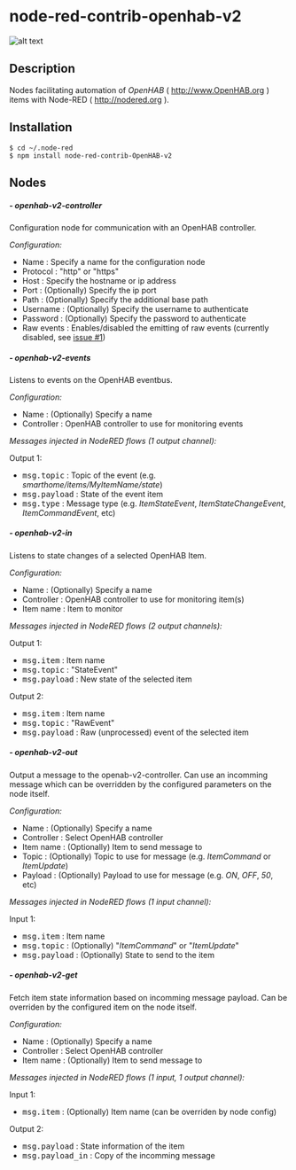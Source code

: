 # node-red-contrib-openhab-v2

![alt text](https://raw.githubusercontent.com/QNimbus/node-red-contrib-openhab-v2/master/node-red-openhab-v2.png)

## Description

Nodes facilitating automation of *OpenHAB* ( <http://www.OpenHAB.org> ) items with Node-RED ( <http://nodered.org> ).

## Installation

```
$ cd ~/.node-red
$ npm install node-red-contrib-OpenHAB-v2
```

## Nodes

##### - openhab-v2-controller

Configuration node for communication with an OpenHAB controller.

*Configuration:*
- Name : Specify a name for the configuration node
- Protocol : "http" or "https"
- Host : Specify the hostname or ip address
- Port : (Optionally) Specify the ip port
- Path : (Optionally) Specify the additional base path
- Username : (Optionally) Specify the username to authenticate
- Password : (Optionally) Specify the password to authenticate
- Raw events : Enables/disabled the emitting of raw events (currently disabled, see [issue #1](https://github.com/QNimbus/node-red-contrib-openhab-v2/issues/1))

##### - openhab-v2-events

Listens to events on the OpenHAB eventbus.

*Configuration:*
- Name : (Optionally) Specify a name
- Controller : OpenHAB controller to use for monitoring events

*Messages injected in NodeRED flows (1 output channel):*

Output 1:
- <kbd>msg.topic</kbd> : Topic of the event (e.g. *smarthome/items/MyItemName/state*)
- <kbd>msg.payload</kbd> : State of the event item
- <kbd>msg.type</kbd> : Message type (e.g. *ItemStateEvent*, *ItemStateChangeEvent*, *ItemCommandEvent*, etc)

##### - openhab-v2-in

Listens to state changes of a selected OpenHAB Item.

*Configuration:*
- Name : (Optionally) Specify a name
- Controller : OpenHAB controller to use for monitoring item(s)
- Item name : Item to monitor

*Messages injected in NodeRED flows (2 output channels):*

Output 1:
- <kbd>msg.item</kbd> : Item name
- <kbd>msg.topic</kbd> : "StateEvent"
- <kbd>msg.payload</kbd> : New state of the selected item

Output 2:
- <kbd>msg.item</kbd> : Item name
- <kbd>msg.topic</kbd> : "RawEvent"
- <kbd>msg.payload</kbd> :  Raw (unprocessed) event of the selected item

##### - openhab-v2-out

Output a message to the openab-v2-controller. Can use an incomming message which can be overridden by the configured parameters on the node itself.

*Configuration:*
- Name : (Optionally) Specify a name
- Controller : Select OpenHAB controller
- Item name : (Optionally) Item to send message to
- Topic : (Optionally) Topic to use for message (e.g. *ItemCommand* or *ItemUpdate*)
- Payload : (Optionally) Payload to use for message (e.g. *ON*, *OFF*, *50*, etc)

*Messages injected in NodeRED flows (1 input channel):*

Input 1:
- <kbd>msg.item</kbd> : Item name
- <kbd>msg.topic</kbd> : (Optionally) "*ItemCommand*" or "*ItemUpdate*"
- <kbd>msg.payload</kbd> : (Optionally) State to send to the item

##### - openhab-v2-get

Fetch item state information based on incomming message payload. Can be overriden by the configured item on the node itself.

*Configuration:*
- Name : (Optionally) Specify a name
- Controller : Select OpenHAB controller
- Item name : (Optionally) Item to send message to

*Messages injected in NodeRED flows (1 input, 1 output channel):*

Input 1:
- <kbd>msg.item</kbd> : (Optionally) Item name (can be overriden by node config)

Output 2:
- <kbd>msg.payload</kbd> : State information of the item
- <kbd>msg.payload_in</kbd> : Copy of the incomming message
